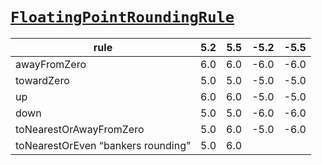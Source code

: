 


# [`FloatingPointRoundingRule`](https://developer.apple.com/reference/swift/floatingpointroundingrule)


rule | 5.2 | 5.5 | -5.2 | -5.5
--|--|--|--|--
awayFromZero | 6.0|6.0|-6.0|-6.0
towardZero|5.0|5.0|-5.0|-5.0
up|6.0|6.0|-5.0|-5.0
down|5.0|5.0|-6.0|-6.0
toNearestOrAwayFromZero|5.0|6.0|-5.0|-6.0
toNearestOrEven “bankers rounding”|5.0|6.0
